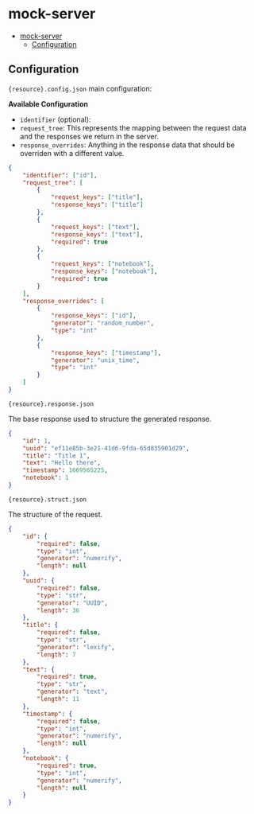# mock-server

- [mock-server](#mock-server)
  - [Configuration](#configuration)


## Configuration

`{resource}.config.json` main configuration:

**Available Configuration**
- `identifier` (optional): 
- `request_tree`: This represents the mapping between the request data and the responses we return in the server.
- `response_overrides`: Anything in the response data that should be overriden with a different value.

```json
{
    "identifier": ["id"],
    "request_tree": [
        {
            "request_keys": ["title"],
            "response_keys": ["title"]
        },
        {
            "request_keys": ["text"],
            "response_keys": ["text"],
            "required": true
        },
        {
            "request_keys": ["notebook"],
            "response_keys": ["notebook"],
            "required": true
        }
    ],
    "response_overrides": [
        {
            "response_keys": ["id"],
            "generator": "random_number",
            "type": "int"
        },
        {
            "response_keys": ["timestamp"],
            "generator": "unix_time",
            "type": "int"
        }
    ]
}
```

`{resource}.response.json`

The base response used to structure the generated response.

```json
{
    "id": 1,
    "uuid": "ef11e85b-3e21-41d6-9fda-65d835901d29",
    "title": "Title 1",
    "text": "Hello there",
    "timestamp": 1669565225,
    "notebook": 1
}
```

`{resource}.struct.json`

The structure of the request.

```json
{
    "id": {
        "required": false,
        "type": "int",
        "generator": "numerify",
        "length": null
    },
    "uuid": {
        "required": false,
        "type": "str",
        "generator": "UUID",
        "length": 36
    },
    "title": {
        "required": false,
        "type": "str",
        "generator": "lexify",
        "length": 7
    },
    "text": {
        "required": true,
        "type": "str",
        "generator": "text",
        "length": 11
    },
    "timestamp": {
        "required": false,
        "type": "int",
        "generator": "numerify",
        "length": null
    },
    "notebook": {
        "required": true,
        "type": "int",
        "generator": "numerify",
        "length": null
    }
}
```